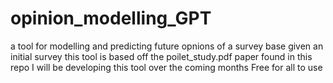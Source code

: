 # opinion_modelling_GPT
a tool for modelling and predicting future opnions of a survey base given an initial survey
this tool is based off the poilet_study.pdf paper found in this repo
I will be developing this tool over the coming months
Free for all to use
